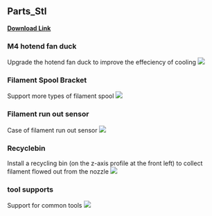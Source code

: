 ## Parts_Stl
[**Download Link**](https://github.com/ZONESTAR3D/Z9/tree/main/Z9V5/Parts_Stl)

### M4 hotend fan duck
Upgrade the hotend fan duck to improve the effeciency of cooling
![](https://github.com/ZONESTAR3D/Z9/tree/main/Z9V5/Parts_Stl/fan_duck_m4_v3.jpg)

### Filament Spool Bracket
Support more types of filament spool
![](https://github.com/ZONESTAR3D/Z9/tree/main/Z9V5/Parts_Stll/FilamentSpoolBracket.jpg)

### Filament run out sensor
Case of filament run out sensor
![](https://github.com/ZONESTAR3D/Z9/tree/main/Z9V5/Parts_Stl/Parts_Stl/FRODV6.jpg)

### Recyclebin
Install a recycling bin (on the z-axis profile at the front left) to collect filament flowed out from the nozzle
![](https://github.com/ZONESTAR3D/Z9/tree/main/Z9V5/Parts_Stl/Parts_Stl/Recyclebin.jpg)

### tool supports 
Support for common tools
![](https://github.com/ZONESTAR3D/Z9/tree/main/Z9V5/Parts_Stl/Parts_Stl/Z9_tool_supports.jpg)

